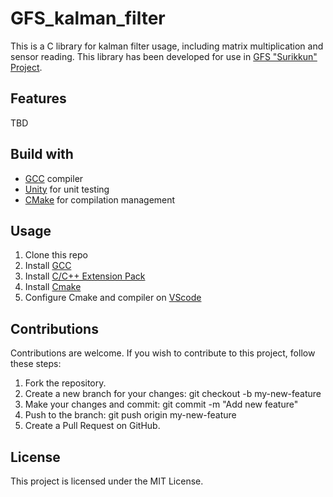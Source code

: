 # GFS_kalman_filter

This is a C library for kalman filter usage, including matrix multiplication and sensor reading. This library has been developed for use in [GFS "Surikkun" Project](https://greenfoilingspain.etsin.upm.es/).

## Features

TBD

## Build with

- [GCC](https://code.visualstudio.com/docs/cpp/config-mingw) compiler
- [Unity](https://github.com/ThrowTheSwitch/Unity) for unit testing
- [CMake](https://cmake.org/download/) for compilation management

## Usage

1. Clone this repo
2. Install [GCC](https://code.visualstudio.com/docs/cpp/config-mingw)
3. Install [C/C++ Extension Pack](https://marketplace.visualstudio.com/items?itemName=ms-vscode.cpptools-extension-pack)
4. Install [Cmake](https://cmake.org/download/)
4. Configure Cmake and compiler on [VScode](https://code.visualstudio.com/docs/cpp/CMake-linux)

## Contributions
Contributions are welcome. If you wish to contribute to this project, follow these steps:

1. Fork the repository.
2. Create a new branch for your changes: git checkout -b my-new-feature
3. Make your changes and commit: git commit -m "Add new feature"
4. Push to the branch: git push origin my-new-feature
5. Create a Pull Request on GitHub.

## License
This project is licensed under the MIT License.



